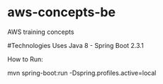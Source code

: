 # aws-concepts-be
AWS training concepts

#Technologies
Uses Java 8 - Spring Boot 2.3.1 

How to Run:

mvn spring-boot:run -Dspring.profiles.active=local